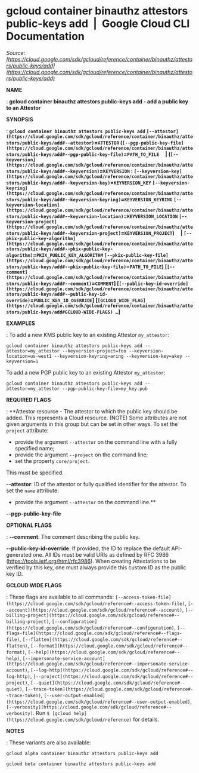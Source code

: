 # gcloud container binauthz attestors public-keys add  |  Google Cloud CLI Documentation

*Source: [https://cloud.google.com/sdk/gcloud/reference/container/binauthz/attestors/public-keys/add](https://cloud.google.com/sdk/gcloud/reference/container/binauthz/attestors/public-keys/add)*

**NAME**

: **gcloud container binauthz attestors public-keys add - add a public key to an Attestor**

**SYNOPSIS**

: **`gcloud container binauthz attestors public-keys add` `[--attestor](https://cloud.google.com/sdk/gcloud/reference/container/binauthz/attestors/public-keys/add#--attestor)`=`ATTESTOR` (`[--pgp-public-key-file](https://cloud.google.com/sdk/gcloud/reference/container/binauthz/attestors/public-keys/add#--pgp-public-key-file)`=`PATH_TO_FILE`     | (`[--keyversion](https://cloud.google.com/sdk/gcloud/reference/container/binauthz/attestors/public-keys/add#--keyversion)`=`KEYVERSION` : `[--keyversion-key](https://cloud.google.com/sdk/gcloud/reference/container/binauthz/attestors/public-keys/add#--keyversion-key)`=`KEYVERSION_KEY` `[--keyversion-keyring](https://cloud.google.com/sdk/gcloud/reference/container/binauthz/attestors/public-keys/add#--keyversion-keyring)`=`KEYVERSION_KEYRING` `[--keyversion-location](https://cloud.google.com/sdk/gcloud/reference/container/binauthz/attestors/public-keys/add#--keyversion-location)`=`KEYVERSION_LOCATION` `[--keyversion-project](https://cloud.google.com/sdk/gcloud/reference/container/binauthz/attestors/public-keys/add#--keyversion-project)`=`KEYVERSION_PROJECT`)     | `[--pkix-public-key-algorithm](https://cloud.google.com/sdk/gcloud/reference/container/binauthz/attestors/public-keys/add#--pkix-public-key-algorithm)`=`PKIX_PUBLIC_KEY_ALGORITHM` `[--pkix-public-key-file](https://cloud.google.com/sdk/gcloud/reference/container/binauthz/attestors/public-keys/add#--pkix-public-key-file)`=`PATH_TO_FILE`) [`[--comment](https://cloud.google.com/sdk/gcloud/reference/container/binauthz/attestors/public-keys/add#--comment)`=`COMMENT`] [`[--public-key-id-override](https://cloud.google.com/sdk/gcloud/reference/container/binauthz/attestors/public-keys/add#--public-key-id-override)`=`PUBLIC_KEY_ID_OVERRIDE`] [`[GCLOUD_WIDE_FLAG](https://cloud.google.com/sdk/gcloud/reference/container/binauthz/attestors/public-keys/add#GCLOUD-WIDE-FLAGS) …`]**

**EXAMPLES**

: To add a new KMS public key to an existing Attestor `my_attestor`:

```
gcloud container binauthz attestors public-keys add --attestor=my_attestor --keyversion-project=foo --keyversion-location=us-west1 --keyversion-keyring=aring --keyversion-key=akey --keyversion=1
```

To add a new PGP public key to an existing Attestor `my_attestor`:

```
gcloud container binauthz attestors public-keys add --attestor=my_attestor --pgp-public-key-file=my_key.pub
```

**REQUIRED FLAGS**

: **Attestor resource - The attestor to which the public key should be added. This
represents a Cloud resource. (NOTE) Some attributes are not given arguments in
this group but can be set in other ways.
To set the `project` attribute:

- provide the argument `--attestor` on the command line with a fully
specified name;
- provide the argument `--project` on the command line;
- set the property `core/project`.

This must be specified.

**--attestor**:
ID of the attestor or fully qualified identifier for the attestor.
To set the `name` attribute:

- provide the argument `--attestor` on the command line.**

**--pgp-public-key-file**

**OPTIONAL FLAGS**

: **--comment**:
The comment describing the public key.

**--public-key-id-override**:
If provided, the ID to replace the default API-generated one. All IDs must be
valid URIs as defined by RFC 3986 (https://tools.ietf.org/html/rfc3986).
When creating Attestations to be verified by this key, one must always provide
this custom ID as the public key ID.

**GCLOUD WIDE FLAGS**

: These flags are available to all commands: `[--access-token-file](https://cloud.google.com/sdk/gcloud/reference#--access-token-file)`,
`[--account](https://cloud.google.com/sdk/gcloud/reference#--account)`, `[--billing-project](https://cloud.google.com/sdk/gcloud/reference#--billing-project)`,
`[--configuration](https://cloud.google.com/sdk/gcloud/reference#--configuration)`,
`[--flags-file](https://cloud.google.com/sdk/gcloud/reference#--flags-file)`,
`[--flatten](https://cloud.google.com/sdk/gcloud/reference#--flatten)`, `[--format](https://cloud.google.com/sdk/gcloud/reference#--format)`, `[--help](https://cloud.google.com/sdk/gcloud/reference#--help)`, `[--impersonate-service-account](https://cloud.google.com/sdk/gcloud/reference#--impersonate-service-account)`,
`[--log-http](https://cloud.google.com/sdk/gcloud/reference#--log-http)`,
`[--project](https://cloud.google.com/sdk/gcloud/reference#--project)`, `[--quiet](https://cloud.google.com/sdk/gcloud/reference#--quiet)`, `[--trace-token](https://cloud.google.com/sdk/gcloud/reference#--trace-token)`, `[--user-output-enabled](https://cloud.google.com/sdk/gcloud/reference#--user-output-enabled)`,
`[--verbosity](https://cloud.google.com/sdk/gcloud/reference#--verbosity)`.
Run `$ [gcloud help](https://cloud.google.com/sdk/gcloud/reference)` for details.

**NOTES**

: These variants are also available:

```
gcloud alpha container binauthz attestors public-keys add
```

```
gcloud beta container binauthz attestors public-keys add
```